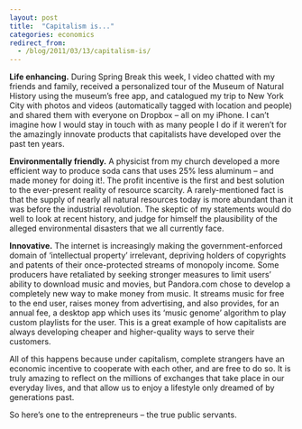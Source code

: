 ```yaml
---
layout: post
title:  "Capitalism is..."
categories: economics
redirect_from:
  - /blog/2011/03/13/capitalism-is/
---
```


**Life enhancing.** During Spring Break this week, I video chatted with my friends and family, received a personalized tour of the Museum of Natural History using the museum’s free app, and catalogued my trip to New York City with photos and videos (automatically tagged with location and people) and shared them with everyone on Dropbox – all on my iPhone. I can’t imagine how I would stay in touch with as many people I do if it weren’t for the amazingly innovate products that capitalists have developed over the past ten years.

<!-- more -->

**Environmentally friendly.** A physicist from my church developed a more efficient way to produce soda cans that uses 25% less aluminum – and made money for doing it!. The profit incentive is the first and best solution to the ever-present reality of resource scarcity. A rarely-mentioned fact is that the supply of nearly all natural resources today is more abundant than it was before the industrial revolution. The skeptic of my statements would do well to look at recent history, and judge for himself the plausibility of the alleged environmental disasters that we all currently face.

**Innovative.** The internet is increasingly making the government-enforced domain of ‘intellectual property’ irrelevant, depriving holders of copyrights and patents of their once-protected streams of monopoly income. Some producers have retaliated by seeking stronger measures to limit users’ ability to download music and movies, but Pandora.com chose to develop a completely new way to make money from music. It streams music for free to the end user, raises money from advertising, and also provides, for an annual fee, a desktop app which uses its ‘music genome’ algorithm to play custom playlists for the user. This is a great example of how capitalists are always developing cheaper and higher-quality ways to serve their customers.

All of this happens because under capitalism, complete strangers have an economic incentive to cooperate with each other, and are free to do so. It is truly amazing to reflect on the millions of exchanges that take place in our everyday lives, and that allow us to enjoy a lifestyle only dreamed of by generations past.

So here’s one to the entrepreneurs – the true public servants.
